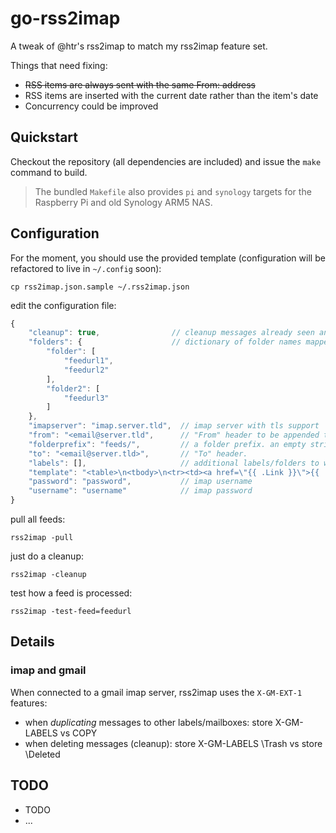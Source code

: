 # go-rss2imap

A tweak of @htr's rss2imap to match my rss2imap feature set.

Things that need fixing:

* <strike>RSS items are always sent with the same From: address</strike>
* RSS items are inserted with the current date rather than the item's date
* Concurrency could be improved

## Quickstart

Checkout the repository (all dependencies are included) and issue the `make` command to build.

> The bundled `Makefile` also provides `pi` and `synology` targets for the Raspberry Pi and old Synology ARM5 NAS.

## Configuration

For the moment, you should use the provided template (configuration will be refactored to live in `~/.config` soon):

    cp rss2imap.json.sample ~/.rss2imap.json

edit the configuration file:

```javascript
{
    "cleanup": true,                // cleanup messages already seen and not flagged
    "folders": {                    // dictionary of folder names mapped to lists of feed urls
        "folder": [
            "feedurl1",
            "feedurl2"
        ],
        "folder2": [
            "feedurl3"
        ]
    },
    "imapserver": "imap.server.tld",  // imap server with tls support
    "from": "<email@server.tld",      // "From" header to be appended to each feeditem Author
    "folderprefix": "feeds/",         // a folder prefix. an empty string is accepted
    "to": "<email@server.tld>",       // "To" header.
    "labels": [],                     // additional labels/folders to where each new message should be appended
    "template": "<table>\n<tbody>\n<tr><td><a href=\"{{ .Link }}\">{{ .Title }}</a></td></tr>\n<hr />\n<tr><td>{{ .Author }}</td></tr>\n<tr><td>{{ .Content }}</td></tr>\n</tbody>\n</table>",     // the message body template
    "password": "password",           // imap username
    "username": "username"            // imap password
}

```


pull all feeds:

```
rss2imap -pull
```

just do a cleanup:

```
rss2imap -cleanup
```


test how a feed is processed:

```
rss2imap -test-feed=feedurl
```


Details
-------


### imap and gmail

When connected to a gmail imap server, rss2imap uses the `X-GM-EXT-1` features:

 * when *duplicating* messages to other labels/mailboxes: store X-GM-LABELS vs COPY
 * when deleting messages (cleanup): store X-GM-LABELS \Trash vs store \Deleted
 
 
TODO
----

* TODO
* ...








